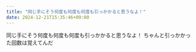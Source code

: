 ```yaml
---
title: "同じ手にそう何度も何度も何度も引っかかると思うなよ！"
date: 2024-12-21T15:35:46+09:00
---
```

同じ手にそう何度も何度も何度も引っかかると思うなよ！
ちゃんと引っかかった回数は覚えてんだ
